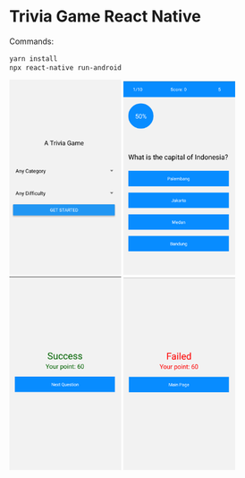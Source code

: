 # Trivia Game React Native

Commands:
``` 
yarn install
npx react-native run-android
```
<img src="/Screenshot_2020-07-26-18-16-29.png" width="200" />    <img src="/Screenshot_2020-07-26-18-16-59.png" width="200" />    <img src="/Screenshot_2020-07-26-18-17-05.png" width="200" />    <img src="/Screenshot_2020-07-26-18-17-12.png" width="200" />


